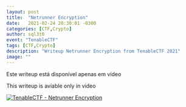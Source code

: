 ```yaml
---
layout: post
title:  "Netrunner Encryption"
date:   2021-02-24 20:30:01 -0300
categories: [CTF,Crypto]
author: sql3t0
event: "TenableCTF"
tags: [CTF,Crypto]
description: "Writeup Netrunner Encryption from TenableCTF 2021"
image: ""
---
```


Este writeup está disponível apenas em vídeo

This writeup is aviable only in video

[![TenableCTF - Netrunner Encryption](https://img.youtube.com/vi/JTgy1gYyaSY/0.jpg)](https://youtu.be/JTgy1gYyaSY "TenableCTF - Netrunner Encryption")